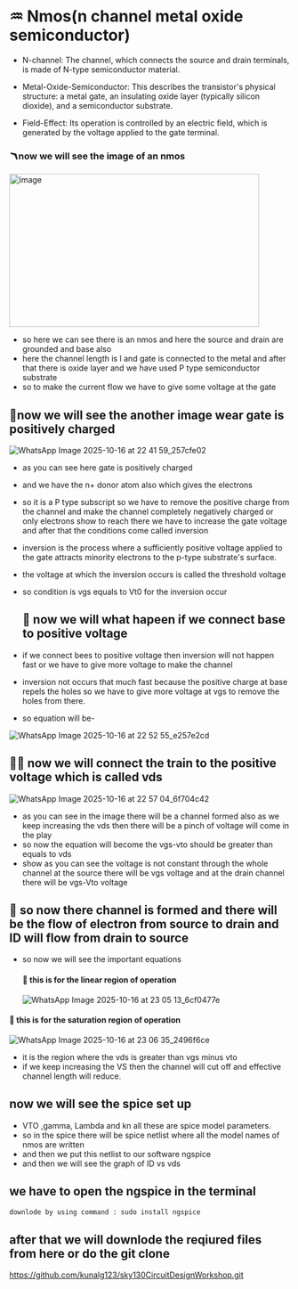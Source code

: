 # ♒ Nmos(n channel metal oxide semiconductor)

- N-channel: The channel, which connects the source and drain terminals, is made of N-type
    semiconductor material. 
 - Metal-Oxide-Semiconductor: This describes the transistor's physical structure: a metal gate, an insulating oxide layer (typically silicon dioxide), and a semiconductor substrate. 

- Field-Effect: Its operation is controlled by an electric field, which is generated by the voltage applied to the gate terminal. 

### 🪃now we will see the image of an nmos

<img width="449" height="275" alt="image" src="https://github.com/user-attachments/assets/6a93fc9d-35ef-4d07-9903-af7751e68928" />

- so here we can see there is an nmos and here the source and drain are grounded and base also
- here the channel length is l and gate is connected to the metal and after that there is oxide layer and we have used P type semiconductor substrate
- so to make the current flow we have to give some voltage at the gate

 ## 🏹now we will see the another image wear gate is positively charged


 ![WhatsApp Image 2025-10-16 at 22 41 59_257cfe02](https://github.com/user-attachments/assets/4b445aa2-dbb9-4a01-ba0e-4c90d7d39587)

- as you can see here gate is positively charged
- and we have the n+ donor atom also which gives the electrons
- so it is a P type subscript so we have to remove the positive charge from  the channel and make the channel completely negatively charged or only electrons show to reach there we have to increase the gate voltage and after that the conditions come called inversion
-  inversion is the process where a sufficiently positive voltage applied to the gate attracts minority electrons to the p-type substrate's surface. 
- the voltage at which the inversion occurs is called the threshold voltage
- so condition is vgs equals to Vt0 for the inversion occur

  ## 🎲 now we will what hapeen if we connect base to positive voltage

 - if we connect bees to positive voltage then inversion will not happen fast or we have to give    more voltage to make the channel
  - inversion not occurs that much fast because the positive charge at base repels the holes
    so we have to give more voltage at vgs to remove the holes from there.
  - so equation will be-

   ![WhatsApp Image 2025-10-16 at 22 52 55_e257e2cd](https://github.com/user-attachments/assets/7fff6416-0b62-4933-aeb1-489b595b13d7)


## 🙎‍♂️ now we will connect the train to the positive voltage which is called vds

![WhatsApp Image 2025-10-16 at 22 57 04_6f704c42](https://github.com/user-attachments/assets/fabd5c60-e2cd-4d7f-b88c-994e3cc75a3e)


- as you can see in the image there will be a channel formed also as we keep increasing the vds then there will be a pinch of voltage will come in the play
- so now the equation will become the vgs-vto should be greater than equals to vds
- show as you can see the voltage is not constant through the whole channel  at the source  there will be vgs voltage and at the drain channel there will be vgs-Vto voltage
  
## 🔮 so now there channel is formed and there will be the flow of electron from source to drain and ID will flow from drain to source
- so now we will see the important equations


  #### 📏 this is for the linear region of operation


  ![WhatsApp Image 2025-10-16 at 23 05 13_6cf0477e](https://github.com/user-attachments/assets/da872b46-5921-4895-96e3-83abdc63e5cd)

#### 🤖 this is for the saturation region of operation

![WhatsApp Image 2025-10-16 at 23 06 35_2496f6ce](https://github.com/user-attachments/assets/0ca188f7-3fb2-43a7-b4e9-74e7a275e5a0)

- it is the region where the vds is greater than vgs minus vto
- if we keep increasing the VS then the channel will cut off and  effective channel length will reduce.





 ## now we will see the spice set up

  - VTO ,gamma, Lambda and kn all these are spice model parameters.
  - so in the spice there will be spice netlist where all the model names of nmos are written
  - and then we put this netlist to our software ngspice
  - and then we will see the graph of ID vs vds

##  we have to open the ngspice in the terminal

```bash 
downlode by using command : sudo install ngspice
```

## after that we will downlode the reqiured files from here or do the git clone 
  https://github.com/kunalg123/sky130CircuitDesignWorkshop.git







  











   



  







   






    


    



  
  













 
